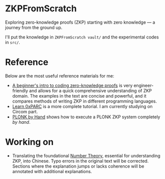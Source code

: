 # ZKPFromScratch
Exploring zero-knowledge proofs (ZKP) starting with zero knowledge — a journey from the ground up.

I'll put the knowledge in `ZKPFromScratch vault/` and the experimental codes in `src/`.

# Reference

Below are the most useful reference materials for me:

- [A beginner's intro to coding zero-knowledge proofs](https://dev.to/spalladino/a-beginners-intro-to-coding-zero-knowledge-proofs-c56)
is very engineer-friendly and allows for a quick comprehensive understanding of ZKP domain.
The examples in the text are concise and powerful, and it compares methods of writing ZKP in different programming languages.
- [Learn 0xPARC](https://learn.0xparc.org/) is a more complete tutorial. I am currently studying on Circom part.
- [PLONK by Hand](https://research.metastate.dev/plonk-by-hand-part-1/) shows how to execute a PLONK ZKP system completely _by hand_.

# Working on

- Translating the foundational [Number Theory](https://crypto.stanford.edu/pbc/notes/numbertheory/), essential for understanding ZKP, into Chinese. Typo errors in the original text will be corrected. Sections where the explanation jumps or lacks coherence will be annotated with additional explanations.
